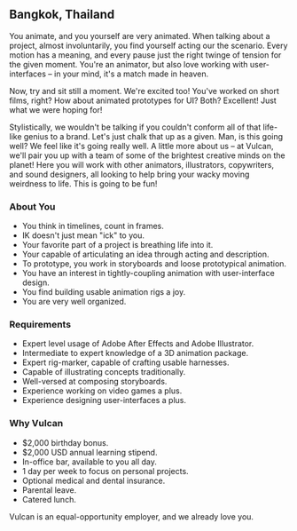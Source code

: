 ## Bangkok, Thailand

You animate, and you yourself are very animated. When talking about a
project, almost involuntarily, you find yourself acting our the scenario.
Every motion has a meaning, and every pause just the right twinge of
tension for the given moment. You're an animator, but also love working
with user-interfaces – in your mind, it's a match made in heaven.

Now, try and sit still a moment. We're excited too! You've worked on short
films, right? How about animated prototypes for UI? Both? Excellent! Just
what we were hoping for!

Stylistically, we wouldn't be talking if you couldn't conform all of
that life-like genius to a brand. Let's just chalk that up as a given.
Man, is this going well? We feel like it's going really well. A little
more about us – at Vulcan, we'll pair you up with a team of some of the
brightest creative minds on the planet! Here you will work with other
animators, illustrators, copywriters, and sound designers, all looking to
help bring your wacky moving weirdness to life. This is going to be fun!


### About You

* You think in timelines, count in frames.
* IK doesn't just mean "ick" to you.
* Your favorite part of a project is breathing life into it.
* Your capable of articulating an idea through acting and description.
* To prototype, you work in storyboards and loose prototypical animation.
* You have an interest in tightly-coupling animation with
  user-interface design.
* You find building usable animation rigs a joy.
* You are very well organized.

### Requirements

* Expert level usage of Adobe After Effects and Adobe Illustrator.
* Intermediate to expert knowledge of a 3D animation package.
* Expert rig-marker, capable of crafting usable harnesses.
* Capable of illustrating concepts traditionally.
* Well-versed at composing storyboards.
* Experience working on video games a plus.
* Experience designing user-interfaces a plus.


### Why Vulcan

* $2,000 birthday bonus.
* $2,000 USD annual learning stipend.
* In-office bar, available to you all day.
* 1 day per week to focus on personal projects.
* Optional medical and dental insurance.
* Parental leave.
* Catered lunch.

Vulcan is an equal-opportunity employer, and we already love you.
